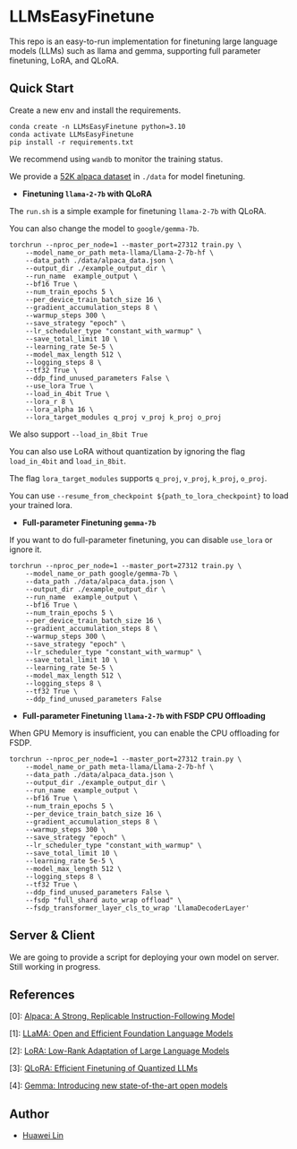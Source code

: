 # LLMsEasyFinetune

This repo is an easy-to-run implementation for finetuning large language models (LLMs) such as llama and gemma, supporting full parameter finetuning, LoRA, and QLoRA.

## Quick Start

Create a new env and install the requirements.
```
conda create -n LLMsEasyFinetune python=3.10
conda activate LLMsEasyFinetune
pip install -r requirements.txt
```
We recommend using `wandb` to monitor the training status.

We provide a [52K alpaca dataset](https://github.com/tatsu-lab/stanford_alpaca/tree/main) in `./data` for model finetuning.

- **Finetuning `llama-2-7b` with QLoRA**

The `run.sh` is a simple example for finetuning `llama-2-7b` with QLoRA.

You can also change the model to `google/gemma-7b`.
```
torchrun --nproc_per_node=1 --master_port=27312 train.py \
    --model_name_or_path meta-llama/Llama-2-7b-hf \
    --data_path ./data/alpaca_data.json \
    --output_dir ./example_output_dir \
    --run_name  example_output \
    --bf16 True \
    --num_train_epochs 5 \
    --per_device_train_batch_size 16 \
    --gradient_accumulation_steps 8 \
    --warmup_steps 300 \
    --save_strategy "epoch" \
    --lr_scheduler_type "constant_with_warmup" \
    --save_total_limit 10 \
    --learning_rate 5e-5 \
    --model_max_length 512 \
    --logging_steps 8 \
    --tf32 True \
    --ddp_find_unused_parameters False \
    --use_lora True \
    --load_in_4bit True \
    --lora_r 8 \
    --lora_alpha 16 \
    --lora_target_modules q_proj v_proj k_proj o_proj
```
We also support `--load_in_8bit True`

You can also use LoRA without quantization by ignoring the flag `load_in_4bit` and `load_in_8bit`.

The flag `lora_target_modules` supports `q_proj`, `v_proj`, `k_proj`, `o_proj`.

You can use `--resume_from_checkpoint ${path_to_lora_checkpoint}` to load your trained lora.

- **Full-parameter Finetuning `gemma-7b`**

If you want to do full-parameter finetuning, you can disable `use_lora` or ignore it.
```
torchrun --nproc_per_node=1 --master_port=27312 train.py \
    --model_name_or_path google/gemma-7b \
    --data_path ./data/alpaca_data.json \
    --output_dir ./example_output_dir \
    --run_name  example_output \
    --bf16 True \
    --num_train_epochs 5 \
    --per_device_train_batch_size 16 \
    --gradient_accumulation_steps 8 \
    --warmup_steps 300 \
    --save_strategy "epoch" \
    --lr_scheduler_type "constant_with_warmup" \
    --save_total_limit 10 \
    --learning_rate 5e-5 \
    --model_max_length 512 \
    --logging_steps 8 \
    --tf32 True \
    --ddp_find_unused_parameters False
```

- **Full-parameter Finetuning `llama-2-7b` with FSDP CPU Offloading**

When GPU Memory is insufficient, you can enable the CPU offloading for FSDP.
  
```
torchrun --nproc_per_node=1 --master_port=27312 train.py \
    --model_name_or_path meta-llama/Llama-2-7b-hf \
    --data_path ./data/alpaca_data.json \
    --output_dir ./example_output_dir \
    --run_name  example_output \
    --bf16 True \
    --num_train_epochs 5 \
    --per_device_train_batch_size 16 \
    --gradient_accumulation_steps 8 \
    --warmup_steps 300 \
    --save_strategy "epoch" \
    --lr_scheduler_type "constant_with_warmup" \
    --save_total_limit 10 \
    --learning_rate 5e-5 \
    --model_max_length 512 \
    --logging_steps 8 \
    --tf32 True \
    --ddp_find_unused_parameters False \
    --fsdp "full_shard auto_wrap offload" \
    --fsdp_transformer_layer_cls_to_wrap 'LlamaDecoderLayer'
```

## Server & Client
We are going to provide a script for deploying your own model on server.
Still working in progress.


## References
[0]: [Alpaca: A Strong, Replicable Instruction-Following Model](https://crfm.stanford.edu/2023/03/13/alpaca.html)

[1]: [LLaMA: Open and Efficient Foundation Language Models](https://arxiv.org/abs/2302.13971v1)

[2]: [LoRA: Low-Rank Adaptation of Large Language Models](https://arxiv.org/abs/2106.09685)

[3]: [QLoRA: Efficient Finetuning of Quantized LLMs](https://proceedings.neurips.cc/paper_files/paper/2023/file/1feb87871436031bdc0f2beaa62a049b-Paper-Conference.pdf)

[4]: [Gemma: Introducing new state-of-the-art open models](https://blog.google/technology/developers/gemma-open-models/)

## Author
- [Huawei Lin](https://huaweilin.net/)



